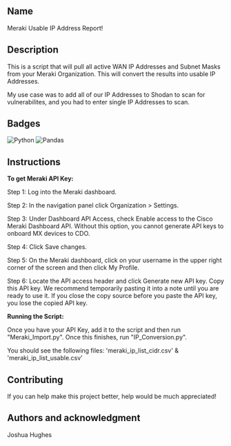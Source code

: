 ## Name
Meraki Usable IP Address Report! 

## Description
This is a script that will pull all active WAN IP Addresses and Subnet Masks from your Meraki Organization. This will convert the results into usable IP Addresses. 

My use case was to add all of our IP Addresses to Shodan to scan for vulnerabilites, and you had to enter single IP Addresses to scan.  

## Badges

![Python](https://img.shields.io/badge/Python-%F0%9F%90%8D-brightgreen)
![Pandas](https://img.shields.io/badge/Pandas-%F0%9F%90%BC-brightgreen)


## Instructions
**To get Meraki API Key:** 

Step 1:	
Log into the Meraki dashboard.

Step 2:	
In the navigation panel click Organization > Settings.

Step 3:	
Under Dashboard API Access, check Enable access to the Cisco Meraki Dashboard API. Without this option, you cannot generate API keys to onboard MX devices to CDO.

Step 4:	
Click Save changes.

Step 5:	
On the Meraki dashboard, click on your username in the upper right corner of the screen and then click My Profile.

Step 6:	
Locate the API access header and click Generate new API key. Copy this API key. We recommend temporarily pasting it into a note until you are ready to use it. If you close the copy source before you paste the API key, you lose the copied API key.

**Running the Script:**

Once you have your API Key, add it to the script and then run "Meraki_Import.py". Once this finishes, run "IP_Conversion.py".

You should see the following files: 
'meraki_ip_list_cidr.csv' & 'meraki_ip_list_usable.csv'

## Contributing
If you can help make this project better, help would be much appreciated! 

## Authors and acknowledgment
Joshua Hughes


